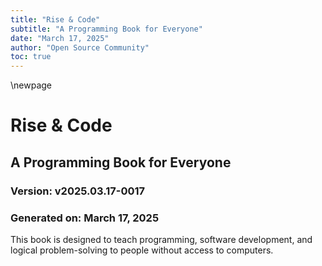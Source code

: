 ```yaml
---
title: "Rise & Code"
subtitle: "A Programming Book for Everyone"
date: "March 17, 2025"
author: "Open Source Community"
toc: true
---
```


\newpage

# Rise & Code
## A Programming Book for Everyone

### Version: v2025.03.17-0017
### Generated on: March 17, 2025

This book is designed to teach programming, software development, and logical problem-solving to people without access to computers.

